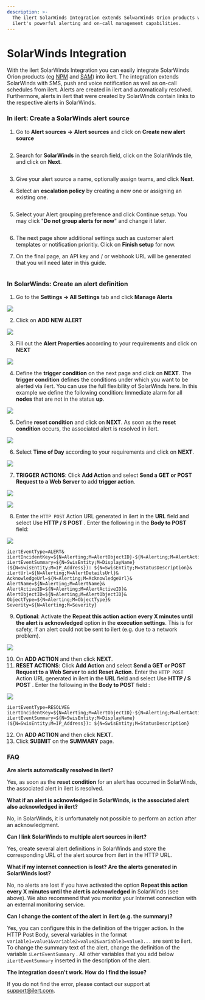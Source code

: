 ```yaml
---
description: >-
  The ilert SolarWinds Integration extends SolwarWinds Orion products with
  ilert's powerful alerting and on-call management capabilities.
---
```


# SolarWinds Integration

With the ilert SolarWinds Integration you can easily integrate SolarWinds Orion products (eg [NPM](https://www.solarwinds.com/network-performance-monitor) and [SAM](https://www.solarwinds.com/server-application-monitor)) into ilert. The integration extends SolarWinds with SMS, push and voice notification as well as on-call schedules from ilert. Alerts are created in ilert and automatically resolved. Furthermore, alerts in ilert that were created by SolarWinds contain links to the respective alerts in SolarWinds.

### In ilert: Create a SolarWinds alert source <a href="#create-alarm-source" id="create-alarm-source"></a>

1.  Go to **Alert sources** **→** **Alert sources** and click on **Create new alert source**

    <figure><img src="../../.gitbook/assets/Screenshot 2023-08-28 at 10.21.10.png" alt=""><figcaption></figcaption></figure>
2.  Search for **SolarWinds** in the search field, click on the SolarWinds tile, and click on **Next**.&#x20;

    <figure><img src="../../.gitbook/assets/Screenshot 2023-08-28 at 10.24.23.png" alt=""><figcaption></figcaption></figure>
3. Give your alert source a name, optionally assign teams, and click **Next**.
4.  Select an **escalation policy** by creating a new one or assigning an existing one.

    <figure><img src="../../.gitbook/assets/Screenshot 2023-08-28 at 11.37.47.png" alt=""><figcaption></figcaption></figure>
5.  Select your Alert grouping preference and click Continue setup. You may click "**Do not group alerts for now**" and change it later.&#x20;

    <figure><img src="../../.gitbook/assets/Screenshot 2023-08-28 at 11.38.24.png" alt=""><figcaption></figcaption></figure>
6. The next page show additional settings such as customer alert templates or notification prioritiy. Click on **Finish setup** for now.
7.  On the final page, an API key and / or webhook URL will be generated that you will need later in this guide.

    <figure><img src="../../.gitbook/assets/Screenshot 2023-08-28 at 11.47.34 (1).png" alt=""><figcaption></figcaption></figure>



### In SolarWinds: Create an alert definition <a href="#alert-definition" id="alert-definition"></a>

1. Go to the **Settings → All Settings** tab and click **Manage Alerts**

![](../../.gitbook/assets/sw3.png)

2. Click on **ADD NEW ALERT**

![](../../.gitbook/assets/sw4.png)

3. Fill out the **Alert Properties** according to your requirements and click on **NEXT**

![](../../.gitbook/assets/sw5.png)

4. Define the **trigger condition** on the next page and click on **NEXT**. The **trigger condition** defines the conditions under which you want to be alerted via ilert. You can use the full flexibility of SolarWinds here. In this example we define the following condition: Immediate alarm for all **nodes** that are not in the status **up**.

![](../../.gitbook/assets/sw6.png)

5. Define **reset condition** and click on **NEXT**. As soon as the **reset condition** occurs, the associated alert is resolved in ilert.

![](../../.gitbook/assets/sw7.png)

6. Select **Time of Day** according to your requirements and click on **NEXT**.

![](../../.gitbook/assets/sw8.png)

7. **TRIGGER ACTIONS**: Click **Add Action** and select **Send a GET or POST Request to a Web Server** to add **trigger action**.

![](../../.gitbook/assets/sw9.png)

![](../../.gitbook/assets/sw10.png)

8. Enter the `HTTP POST` Action URL generated in ilert in the **URL** field and select Use **HTTP / S POST** . Enter the following in the **Body to POST** field:

![](../../.gitbook/assets/sw11.png)

```
iLertEventType=ALERT&
iLertIncidentKey=${N=Alerting;M=AlertObjectID}-${N=Alerting;M=AlertActiveID}&
iLertEventSummary=${N=SwisEntity;M=DisplayName} (${N=SwisEntity;M=IP_Address}): ${N=SwisEntity;M=StatusDescription}&
iLertUrl=${N=Alerting;M=AlertDetailsUrl}&
AcknowledgeUrl=${N=Alerting;M=AcknowledgeUrl}&
AlertName=${N=Alerting;M=AlertName}&
AlertActiveID=${N=Alerting;M=AlertActiveID}&
AlertObjectID=${N=Alerting;M=AlertObjectID}&
ObjectType=${N=Alerting;M=ObjectType}&
Severity=${N=Alerting;M=Severity}
```

9. **Optional**: Activate the **Repeat this action action every X minutes until the alert is acknowledged** option in the **execution settings**. This is for safety, if an alert could not be sent to ilert (e.g. due to a network problem).

![](../../.gitbook/assets/sw12.png)

10. &#x20;On **ADD ACTION** and then click **NEXT**.
11. &#x20;**RESET ACTIONS**: Click **Add Action** and select **Send a GET or POST Request to a Web Server** to add **Reset Action**. Enter the `HTTP POST` Action URL generated in ilert in the **URL** field and select Use **HTTP / S POST** . Enter the following in the **Body to POST** field :

![](../../.gitbook/assets/sw13.png)

```
iLertEventType=RESOLVE&
iLertIncidentKey=${N=Alerting;M=AlertObjectID}-${N=Alerting;M=AlertActiveID}&
iLertEventSummary=${N=SwisEntity;M=DisplayName} (${N=SwisEntity;M=IP_Address}): ${N=SwisEntity;M=StatusDescription}
```

12. &#x20;On **ADD ACTION** and then click **NEXT**.
13. &#x20;Click **SUBMIT** on the **SUMMARY** page.

### FAQ <a href="#faq" id="faq"></a>

**Are alerts automatically resolved in ilert?**

Yes, as soon as the **reset condition** for an alert has occurred in SolarWinds, the associated alert in ilert is resolved.

**What if an alert is acknowledged in SolarWinds, is the associated alert also acknowledged in ilert?**

No, in SolarWinds, it is unfortunately not possible to perform an action after an acknowledgment.

**Can I link SolarWinds to multiple alert sources in ilert?**

Yes, create several alert definitions in SolarWinds and store the corresponding URL of the alert source from ilert in the HTTP URL.

**What if my internet connection is lost? Are the alerts generated in SolarWinds lost?**

No, no alerts are lost if you have activated the option **Repeat this action every X minutes until the alert is acknowledged** in SolarWinds (see above). We also recommend that you monitor your Internet connection with an external monitoring service.

**Can I change the content of the alert in ilert (e.g. the summary)?**

Yes, you can configure this in the definition of the trigger action. In the HTTP Post Body, several variables in the format `variable1=value1&variable2=value2&variable3=value3...` are sent to ilert. To change the summary text of the alert, change the definition of the variable `iLertEventSummary` . All other variables that you add below `iLertEventSummary` inserted in the description of the alert.

**The integration doesn't work. How do I find the issue?**

If you do not find the error, please contact our support at [support@ilert.com](mailto:support@ilert.com).

